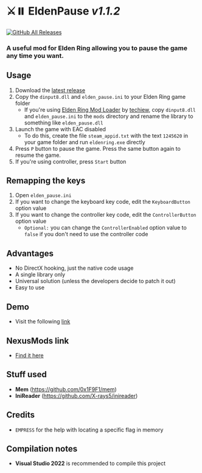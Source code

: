 # ⚔️⏸️ **EldenPause** _v1.1.2_
[![GitHub All Releases](https://img.shields.io/github/downloads/iArtorias/elden_pause/total.svg)](https://github.com/iArtorias/elden_pause/releases)

### A useful mod for Elden Ring allowing you to pause the game any time you want.

## Usage

1. Download the [latest release](https://github.com/iArtorias/elden_pause/releases/latest)
2. Copy the `dinput8.dll` and `elden_pause.ini` to your Elden Ring game folder
   * If you're using [Elden Ring Mod Loader](https://www.nexusmods.com/eldenring/mods/117) by [techiew](https://github.com/techiew/EldenRingModLoader), copy `dinput8.dll` and `elden_pause.ini` to the `mods` directory and rename the library to something like `elden_pause.dll`
4. Launch the game with EAC disabled
   * To do this, create the file `steam_appid.txt` with the text `1245620` in your game folder and run `eldenring.exe` directly
5. Press `P` button to pause the game. Press the same button again to resume the game.
6. If you're using controller, press `Start` button

## Remapping the keys

1. Open `elden_pause.ini`
2. If you want to change the keyboard key code, edit the `KeyboardButton` option value
3. If you want to change the controller key code, edit the `ControllerButton` option value
   * `Optional:` you can change the `ControllerEnabled` option value to `false` if you don't need to use the controller code

## Advantages

- No DirectX hooking, just the native code usage
- A single library only
- Universal solution (unless the developers decide to patch it out)
- Easy to use

## Demo
- Visit the following [link](https://i.imgur.com/MeYPyva.mp4)

## NexusMods link
- [Find it here](https://www.nexusmods.com/eldenring/mods/231)

## Stuff used

- **Mem** (https://github.com/0x1F9F1/mem)
- **IniReader** (https://github.com/X-rays5/inireader)

## Credits

- `EMPRESS` for the help with locating a specific flag in memory

## Compilation notes

- **Visual Studio 2022** is recommended to compile this project
